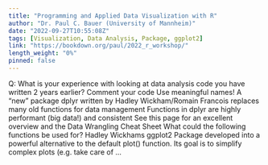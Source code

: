 ```yaml
---
title: "Programming and Applied Data Visualization with R"
author: "Dr. Paul C. Bauer (University of Mannheim)"
date: "2022-09-27T10:55:08Z"
tags: [Visualization, Data Analysis, Package, ggplot2]
link: "https://bookdown.org/paul/2022_r_workshop/"
length_weight: "0%"
pinned: false
---
```


Q: What is your experience with looking at data analysis code you have written 2 years earlier? Comment your code Use meaningful names! A “new” package dplyr written by Hadley Wickham/Romain Francois replaces many old functions for data management Functions in dplyr are highly performant (big data!) and consistent See this page for an excellent overview and the Data Wrangling Cheat Sheet What could the following functions be used for? Hadley Wickhams ggplot2 Package developed into a powerful alternative to the default plot() function. Its goal is to simplify complex plots (e.g. take care of ...
